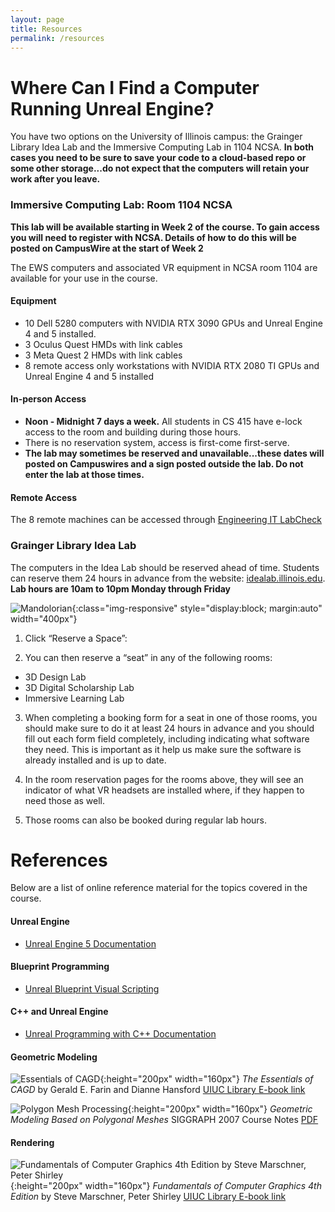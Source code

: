 ```yaml
---
layout: page
title: Resources
permalink: /resources
---
```


# Where Can I Find a Computer Running Unreal Engine?

You have two options on the University of Illinois campus: the Grainger Library Idea Lab and the Immersive Computing Lab in 1104 NCSA.
**In both cases you need to be sure to save your code to a cloud-based repo or some other storage...do not expect that the computers will retain your work after you leave.**

### Immersive Computing Lab: Room 1104 NCSA

**This lab will be available starting in Week 2 of the course. To gain access you will need to register with NCSA. Details of how to do this will be posted on CampusWire at the start of Week 2**
 
The EWS computers and associated VR equipment in NCSA room 1104 are available for your use in the course. 

#### Equipment 

+ 10 Dell 5280 computers with NVIDIA RTX 3090 GPUs and Unreal Engine 4 and 5 installed.
+ 3 Oculus Quest HMDs with link cables
+ 3 Meta Quest 2 HMDs with link cables
+ 8 remote access only workstations with NVIDIA RTX 2080 TI GPUs and Unreal Engine 4 and 5 installed 

#### In-person Access 
+ **Noon - Midnight 7 days a week.** All students in CS 415 have e-lock access to the room and building during those hours. 
+ There is no reservation system, access is first-come first-serve. 
+ **The lab may sometimes be reserved and unavailable...these dates will posted on Campuswires and a sign posted outside the lab. Do not enter the lab at those times.**

#### Remote Access

The 8 remote machines can be accessed through [Engineering IT LabCheck](https://answers.uillinois.edu/illinois.engineering/105329)

### Grainger Library Idea Lab

The computers in the Idea Lab should be reserved ahead of time. Students can reserve them 24 hours in advance from the website: [idealab.illinois.edu](idealab.illinois.edu). **Lab hours are 10am to 10pm Monday through Friday** 

![Mandolorian](/img/idealab.png){:class="img-responsive" style="display:block; margin:auto" width="400px"}

1.	Click “Reserve a Space”: 
 
2.	You can then reserve a “seat” in any of the following rooms:
+	3D Design Lab
+	3D Digital Scholarship Lab
+	Immersive Learning Lab

3.	When completing a booking form for a seat in one of those rooms, you should make sure to do it at least 24 hours in advance and you should fill out each form field completely, including indicating what software they need. This is important as it help us make sure the software is already installed and is up to date.

4.	In the room reservation pages for the rooms above, they will see an indicator of what VR headsets are installed where, if they happen to need those as well.

5.	Those rooms can also be booked during regular lab hours.

# References

Below are a list of online reference material for the topics covered in the course.

#### Unreal Engine

+ [Unreal Engine 5 Documentation](https://docs.unrealengine.com/5.0/en-US/)

#### Blueprint Programming 

+ [Unreal Blueprint Visual Scripting](https://docs.unrealengine.com/5.0/en-US/blueprints-visual-scripting-in-unreal-engine/)

#### C++ and Unreal Engine

+ [Unreal Programming with C++ Documentation](https://docs.unrealengine.com/5.0/en-US/programming-with-cplusplus-in-unreal-engine/)

#### Geometric Modeling
![Essentials of CAGD](/img/cagd.jpg){:height="200px" width="160px"}
_The Essentials of CAGD_ by  Gerald E. Farin and Dianne Hansford
[UIUC Library E-book link](https://i-share-uiu.primo.exlibrisgroup.com/permalink/01CARLI_UIU/gpjosq/alma99888760512205899)

![Polygon Mesh Processing](/img/poly.PNG){:height="200px" width="160px"}
_Geometric Modeling Based on Polygonal Meshes_ SIGGRAPH 2007 Course Notes [PDF](https://github.com/illinois-cs498gd/illinois-cs498gd.github.io/raw/main/Papers/2007_Meshes_Pauly_course_c23-reduced.pdf)

#### Rendering

![Fundamentals of Computer Graphics 4th Edition by Steve Marschner, Peter Shirley](/img/shirley.jpg){:height="200px" width="160px"}
_Fundamentals of Computer Graphics 4th Edition_ by Steve Marschner, Peter Shirley [UIUC Library E-book link](https://i-share-uiu.primo.exlibrisgroup.com/permalink/01CARLI_UIU/gpjosq/alma99945011412205899)
